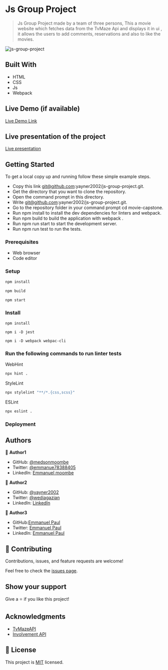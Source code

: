# Js Group Project

> Js Group Project made by a team of three persons, This a movie website which fetches data from the TvMaze Api and displays it in ui , it allows the users to add comments, reservations and also to like the movies.

![js-group-project](https://user-images.githubusercontent.com/98400013/170769663-318e5548-90d8-4518-bf0f-68069c8e87fd.png)


## Built With

- HTML
- CSS
- Js
- Webpack

## Live Demo (if available)

[Live Demo Link](https://epaltechs.github.io/JavaScript-Capstone-Project)

## Live presentation of the project
[Live presentation](https://drive.google.com/file/d/1Wzhbcowhe_mbe0swPFA95Y-UgZRGbJsT/view?usp=sharing)


## Getting Started

To get a local copy up and running follow these simple example steps.

- Copy this link git@github.com:yayner2002/js-group-project.git.
- Get the directory that you want to clone the repository.
- Open the command prompt in this directory.
- Write git@github.com:yayner2002/js-group-project.git.
- Go to the repository folder in your command prompt cd movie-capstone.
- Run npm install to install the dev dependencies for linters and webpack.
- Run npm build to build the application with webpack .
- Run npm run start to start the development server.
- Run npm run test to run the tests.

### Prerequisites
- Web browser
- Code editor

### Setup

```bash
npm install
```

```bash
npm build
```

```bash
npm start
```

### Install

``` install npm
npm install
```
``` install jest
npm i -D jest
```
``` install webpack
npm i -D webpack webpac-cli
```

###  Run the following commands to run linter tests

WebHint
```bash
npx hint .
```

StyleLint
```bash
npx stylelint "**/*.{css,scss}"
```

ESLint
```bash
npx eslint .
```

### Deployment



## Authors

👤 **Author1**

- GitHub: [@medsonmoombe](https://github.com/medsonmoombe)
- Twitter: [@emmanue78388405](https://twitter.com/@emmanue78388405)
- LinkedIn: [Emmanuel moombe](https://www.linkedin.com/in/emmanuel-moombe-821918230/)

👤 **Author2**

- GitHub: [@yayner2002](https://github.com/yayner2002)
- Twitter: [@wediagazian](https://twitter.com/wediagazian) 
- LinkedIn: [LinkedIn](https://linkedin.com/in/yaynshet-medhin) 

👤 **Author3**

- GitHub:[Emmanuel Paul](https://github.com/Epaltechs) 
- Twitter: [Emmanuel Paul](http://twitter.com/@emmapaul247)
- LinkedIn: [Emmanuel Paul](https://www.linkedin.com/in/emmanuel-paul-a2bab7b4/)

## 🤝 Contributing

Contributions, issues, and feature requests are welcome!

Feel free to check the [issues page](https://github.com/yayner2002/js-group-project/issues).

## Show your support

Give a ⭐️ if you like this project!

## Acknowledgments

- [TvMazeAPI](https://www.tvmaze.com/api)
- [Involvement API](https://www.notion.so/Involvement-API-869e60b5ad104603aa6db59e08150270)

## 📝 License

This project is [MIT](./MIT.md) licensed.
